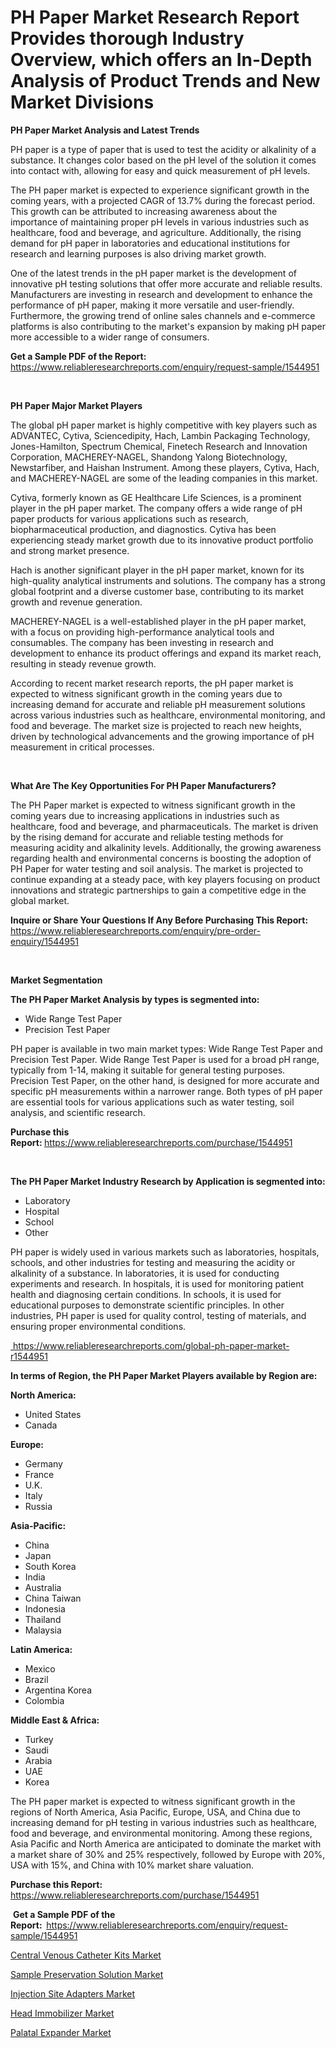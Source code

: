 <p><h1>PH Paper Market Research Report Provides thorough Industry Overview, which offers an In-Depth Analysis of Product Trends and New Market Divisions</h1></p><p><strong>PH Paper Market Analysis and Latest Trends</strong></p>
<p><p>PH paper is a type of paper that is used to test the acidity or alkalinity of a substance. It changes color based on the pH level of the solution it comes into contact with, allowing for easy and quick measurement of pH levels.</p><p>The PH paper market is expected to experience significant growth in the coming years, with a projected CAGR of 13.7% during the forecast period. This growth can be attributed to increasing awareness about the importance of maintaining proper pH levels in various industries such as healthcare, food and beverage, and agriculture. Additionally, the rising demand for pH paper in laboratories and educational institutions for research and learning purposes is also driving market growth.</p><p>One of the latest trends in the pH paper market is the development of innovative pH testing solutions that offer more accurate and reliable results. Manufacturers are investing in research and development to enhance the performance of pH paper, making it more versatile and user-friendly. Furthermore, the growing trend of online sales channels and e-commerce platforms is also contributing to the market's expansion by making pH paper more accessible to a wider range of consumers.</p></p>
<p><strong>Get a Sample PDF of the Report:&nbsp;</strong> <a href="https://www.reliableresearchreports.com/enquiry/request-sample/1544951">https://www.reliableresearchreports.com/enquiry/request-sample/1544951</a></p>
<p>&nbsp;</p>
<p><strong>PH Paper Major Market Players</strong></p>
<p><p>The global pH paper market is highly competitive with key players such as ADVANTEC, Cytiva, Sciencedipity, Hach, Lambin Packaging Technology, Jones-Hamilton, Spectrum Chemical, Finetech Research and Innovation Corporation, MACHEREY-NAGEL, Shandong Yalong Biotechnology, Newstarfiber, and Haishan Instrument. Among these players, Cytiva, Hach, and MACHEREY-NAGEL are some of the leading companies in this market.</p><p>Cytiva, formerly known as GE Healthcare Life Sciences, is a prominent player in the pH paper market. The company offers a wide range of pH paper products for various applications such as research, biopharmaceutical production, and diagnostics. Cytiva has been experiencing steady market growth due to its innovative product portfolio and strong market presence.</p><p>Hach is another significant player in the pH paper market, known for its high-quality analytical instruments and solutions. The company has a strong global footprint and a diverse customer base, contributing to its market growth and revenue generation.</p><p>MACHEREY-NAGEL is a well-established player in the pH paper market, with a focus on providing high-performance analytical tools and consumables. The company has been investing in research and development to enhance its product offerings and expand its market reach, resulting in steady revenue growth.</p><p>According to recent market research reports, the pH paper market is expected to witness significant growth in the coming years due to increasing demand for accurate and reliable pH measurement solutions across various industries such as healthcare, environmental monitoring, and food and beverage. The market size is projected to reach new heights, driven by technological advancements and the growing importance of pH measurement in critical processes.</p></p>
<p>&nbsp;</p>
<p><strong>What Are The Key Opportunities For PH Paper Manufacturers?</strong></p>
<p><p>The PH Paper market is expected to witness significant growth in the coming years due to increasing applications in industries such as healthcare, food and beverage, and pharmaceuticals. The market is driven by the rising demand for accurate and reliable testing methods for measuring acidity and alkalinity levels. Additionally, the growing awareness regarding health and environmental concerns is boosting the adoption of PH Paper for water testing and soil analysis. The market is projected to continue expanding at a steady pace, with key players focusing on product innovations and strategic partnerships to gain a competitive edge in the global market.</p></p>
<p><strong>Inquire or Share Your Questions If Any Before Purchasing This Report:</strong> <a href="https://www.reliableresearchreports.com/enquiry/pre-order-enquiry/1544951">https://www.reliableresearchreports.com/enquiry/pre-order-enquiry/1544951</a></p>
<p>&nbsp;</p>
<p><strong>Market Segmentation</strong></p>
<p><strong>The PH Paper Market Analysis by types is segmented into:</strong></p>
<p><ul><li>Wide Range Test Paper</li><li>Precision Test Paper</li></ul></p>
<p><p>PH paper is available in two main market types: Wide Range Test Paper and Precision Test Paper. Wide Range Test Paper is used for a broad pH range, typically from 1-14, making it suitable for general testing purposes. Precision Test Paper, on the other hand, is designed for more accurate and specific pH measurements within a narrower range. Both types of pH paper are essential tools for various applications such as water testing, soil analysis, and scientific research.</p></p>
<p><strong>Purchase this Report:&nbsp;</strong><a href="https://www.reliableresearchreports.com/purchase/1544951">https://www.reliableresearchreports.com/purchase/1544951</a></p>
<p>&nbsp;</p>
<p><strong>The PH Paper Market Industry Research by Application is segmented into:</strong></p>
<p><ul><li>Laboratory</li><li>Hospital</li><li>School</li><li>Other</li></ul></p>
<p><p>PH paper is widely used in various markets such as laboratories, hospitals, schools, and other industries for testing and measuring the acidity or alkalinity of a substance. In laboratories, it is used for conducting experiments and research. In hospitals, it is used for monitoring patient health and diagnosing certain conditions. In schools, it is used for educational purposes to demonstrate scientific principles. In other industries, PH paper is used for quality control, testing of materials, and ensuring proper environmental conditions.</p></p>
<p><a href="https://www.reliableresearchreports.com/global-ph-paper-market-r1544951">&nbsp;https://www.reliableresearchreports.com/global-ph-paper-market-r1544951</a></p>
<p><strong>In terms of Region, the PH Paper Market Players available by Region are:</strong></p>
<p>
    <p> <strong> North America: </strong>
        <ul>
            <li>United States</li>
            <li>Canada</li>
        </ul>
        </p> 
    <p> <strong> Europe: </strong>
        <ul>
            <li>Germany</li>
            <li>France</li>
            <li>U.K.</li>
            <li>Italy</li>
            <li>Russia</li>
        </ul>
        </p> 
    <p> <strong> Asia-Pacific: </strong>
        <ul>
            <li>China</li>
            <li>Japan</li>
            <li>South Korea</li>
            <li>India</li>
            <li>Australia</li>
            <li>China Taiwan</li>
            <li>Indonesia</li>
            <li>Thailand</li>
            <li>Malaysia</li>
        </ul>
        </p> 
    <p> <strong> Latin America: </strong>
        <ul>
            <li>Mexico</li>
            <li>Brazil</li>
            <li>Argentina Korea</li>
            <li>Colombia</li>
        </ul>
        </p> 
    <p> <strong> Middle East & Africa: </strong>
        <ul>
            <li>Turkey</li>
            <li>Saudi</li>
            <li>Arabia</li>
            <li>UAE</li>
            <li>Korea</li>
        </ul>
    </p>
    </p>
<p><p>The PH paper market is expected to witness significant growth in the regions of North America, Asia Pacific, Europe, USA, and China due to increasing demand for pH testing in various industries such as healthcare, food and beverage, and environmental monitoring. Among these regions, Asia Pacific and North America are anticipated to dominate the market with a market share of 30% and 25% respectively, followed by Europe with 20%, USA with 15%, and China with 10% market share valuation.</p></p>
<p><strong>Purchase this Report: </strong><a href="https://www.reliableresearchreports.com/purchase/1544951">https://www.reliableresearchreports.com/purchase/1544951</a></p>
<p>&nbsp;<strong>Get a Sample PDF of the Report:&nbsp;&nbsp;</strong><a href="https://www.reliableresearchreports.com/enquiry/request-sample/1544951">https://www.reliableresearchreports.com/enquiry/request-sample/1544951</a></p>
<p><strong></strong></p>
<p><p><a href="https://github.com/eugeneKim6262/Market-Research-Report-List-1/blob/main/central-venous-catheter-kits-market.md">Central Venous Catheter Kits Market</a></p><p><a href="https://github.com/pizolina/Market-Research-Report-List-5/blob/main/sample-preservation-solution-market.md">Sample Preservation Solution Market</a></p><p><a href="https://github.com/qqkvdkuc33/Market-Research-Report-List-1/blob/main/injection-site-adapters-market.md">Injection Site Adapters Market</a></p><p><a href="https://github.com/markmellon1/Market-Research-Report-List-1/blob/main/head-immobilizer-market.md">Head Immobilizer Market</a></p><p><a href="https://github.com/tamvrosiya/Market-Research-Report-List-5/blob/main/palatal-expander-market.md">Palatal Expander Market</a></p></p>